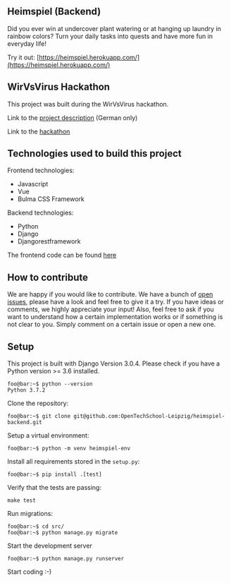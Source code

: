 ## Heimspiel (Backend)

Did you ever win at undercover plant watering or at hanging up laundry in rainbow colors? Turn your daily tasks into quests and have more fun in everyday life!

Try it out: [https://heimspiel.herokuapp.com/](https://heimspiel.herokuapp.com/)

## WirVsVirus Hackathon

This project was built during the WirVsVirus hackathon.

Link to the [project description](https://devpost.com/software/heimspiel) (German only)

Link to the [hackathon](https://wirvsvirushackathon.org/)

## Technologies used to build this project

Frontend technologies:

- Javascript
- Vue
- Bulma CSS Framework

Backend technologies:

- Python
- Django
- Djangorestframework

The frontend code can be found [here](https://github.com/OpenTechSchool-Leipzig/heimspiel)

## How to contribute

We are happy if you would like to contribute. We have a bunch of [open issues](https://github.com/OpenTechSchool-Leipzig/heimspiel-backend/issues), please have a look and feel free to give it a try. If you have ideas or comments, we highly appreciate your input! Also, feel free to ask if you want to understand how a certain implementation works or if something is not clear to you. Simply comment on a certain issue or open a new one.

## Setup

This project is built with Django Version 3.0.4. Please check if you have a Python version >= 3.6 installed.
```console
foo@bar:~$ python --version
Python 3.7.2
```

Clone the repository:
```console
foo@bar:~$ git clone git@github.com:OpenTechSchool-Leipzig/heimspiel-backend.git
```

Setup a virtual environment:
```console
foo@bar:~$ python -m venv heimspiel-env
```

Install all requirements stored in the `setup.py`:
```console
foo@bar:~$ pip install .[test]
```

Verify that the tests are passing:
```console
make test
```

Run migrations:
```console
foo@bar:~$ cd src/
foo@bar:~$ python manage.py migrate
```

Start the development server
```console
foo@bar:~$ python manage.py runserver
```

Start coding :-)
